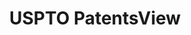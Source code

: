 ---
bigquery: https://console.cloud.google.com/bigquery?p=patents-public-data&d=patentsview&page=dataset
citation: Attribution should be given to PatentsView for use, distribution, or derivative
  works.
code: https://github.com/CSSIP-AIR/PatentsView-Code-Snippets/
contributors: USPTO
cost: None
description: 'PatentsView includes US patent data including raw data (summaries, applications,
  pregrant applications), disambugations of inventors and assignees, and inventor
  gender estimates.  Also foreign priority data, # of figures and sheets, and government
  interest statements.'
documentation: https://patentsview.org/query/builder-faqs
last_edit: 04/10/2022, 07:22:02
location: https://patentsview.org/
maintained_by: USPTO
record_creation_timestamp: 12/2/2020 17:20:46
schema_fields:
- application_id
- disamb_inventor_id_20180528
- disamb_assignee_id_20191231
- disamb_inventor_id_20190820
- rawassignee_id
- classification_status
- citation_id
- category
- num_figures
- disamb_inventor_id_20200630
- disamb_assignee_id_20200929
- contract_award_number
- county_fips
- symbol_position
- subcategory_id
- designation
- disamb_assignee_id_20190820
- reldocno
- publication_number
- male_flag
- group
- number
- attribution_status
- disamb_inventor_id_20200929
- level_one
- disamb_inventor_id_20200331
- date
- mainclass_id
- f102_date
- status
- location_id
- type
- exemplary
- city
- disamb_inventor_id_20201229
- num_sheets
- subgroup_id
- country
- patent_id
- latin_name
- filename
- disclaimer_date
- lapse_of_patent
- _371_date
- role
- level_two
- subclass
- name_first
- sector_title
- term_grant
- classification_value
- num
- gi_statement
- section
- disamb_inventor_id_20170307
- relkind
- male
- _102_date
- disamb_inventor_id_20171226
- main_group
- rawinventor_id
- sequence
- title
- withdrawn
- disamb_inventor_id_20190312
- latitude
- disamb_inventor_id_20171003
- subsection_id
- disamb_inventor_id_20181127
- term_extension
- text
- series_code
- rawlocation_id
- disamb_inventor_id_20191231
- latlong
- num_claims
- rule_47
- name
- assignee_id
- category_id
- uuid
- section_id
- organization
- country_transformed
- ipc_class
- disamb_assignee_id_20190312
- disamb_inventor_id_20191008
- deceased
- fname
- lname
- organization_id
- action_date
- abstract
- classification_level
- length
- inventor_id
- disamb_assignee_id_20200331
- term_disclaimer
- disamb_assignee_id_20200630
- ipc_version_indicator
- disamb_assignee_id_20181127
- f371_date
- longitude
- id
- field_title
- classification_data_source
- applicant_type
- state
- subgroup
- group_id
- state_fips
- doc_type
- variety
- lawyer_id
- disamb_assignee_id_20191008
- subclass_id
- disamb_inventor_id_20170808
- rel_id
- name_last
- kind
- level_three
- doctype
- field_id
- county
- dependent
shortname: patentsview
tags:
- disambiguation
- United States
- gender
terms_of_use: Creative Commons Attribution 4.0 International License.
timeframe: 1963-1999
title: USPTO PatentsView
uuid: cf1780b1-e265-4e49-8d1d-83b9cfe0fd9a
---